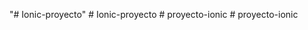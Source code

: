 "# Ionic-proyecto" 
#   I o n i c - p r o y e c t o  
 #   p r o y e c t o - i o n i c  
 # proyecto-ionic
